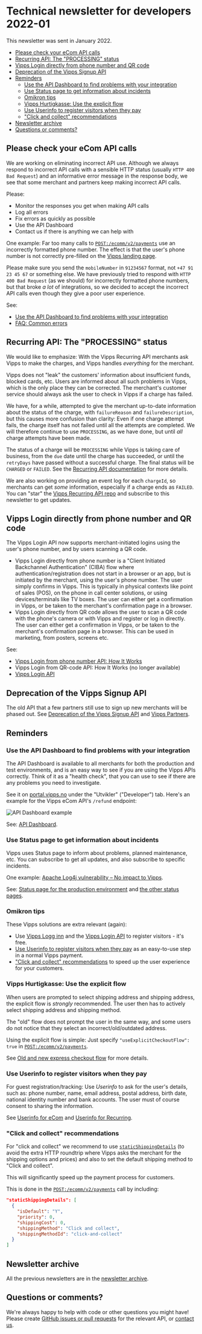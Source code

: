 <!-- START_METADATA
---
sidebar_position: 73
title: 2022-01
pagination_next: null
pagination_prev: null
---
END_METADATA -->

# Technical newsletter for developers 2022-01

This newsletter was sent in January 2022.

<!-- START_TOC -->

* [Please check your eCom API calls](#please-check-your-ecom-api-calls)
* [Recurring API: The "PROCESSING" status](#recurring-api-the-processing-status)
* [Vipps Login directly from phone number and QR code](#vipps-login-directly-from-phone-number-and-qr-code)
* [Deprecation of the Vipps Signup API](#deprecation-of-the-vipps-signup-api)
* [Reminders](#reminders)
  * [Use the API Dashboard to find problems with your integration](#use-the-api-dashboard-to-find-problems-with-your-integration)
  * [Use Status page to get information about incidents](#use-status-page-to-get-information-about-incidents)
  * [Omikron tips](#omikron-tips)
  * [Vipps Hurtigkasse: Use the explicit flow](#vipps-hurtigkasse-use-the-explicit-flow)
  * [Use Userinfo to register visitors when they pay](#use-userinfo-to-register-visitors-when-they-pay)
  * ["Click and collect" recommendations](#click-and-collect-recommendations)
* [Newsletter archive](#newsletter-archive)
* [Questions or comments?](#questions-or-comments)

<!-- END_TOC -->

## Please check your eCom API calls

We are working on eliminating incorrect API use. Although we always respond to
incorrect API calls with a sensible HTTP status (usually `HTTP 400 Bad Request`)
and an informative error message in the response body, we see that some merchant
and partners keep making incorrect API calls.

Please:

* Monitor the responses you get when making API calls
* Log all errors
* Fix errors as quickly as possible
* Use the API Dashboard
* Contact us if there is anything we can help with

One example: Far too many calls to
[`POST:/ecomm/v2/payments`](https://vippsas.github.io/vipps-developer-docs/api/ecom#tag/Vipps-eCom-API/operation/initiatePaymentV3UsingPOST)
use an incorrectly formatted phone number.
The effect is that the user's phone number is not correctly pre-filled on
the [Vipps landing page](../common-topics/vipps-landing-page.md).

Please make sure you send the `mobileNumber` in `91234567` format, not
`+47 91 23 45 67` or something else.
We have previously tried to respond with `HTTP 400 Bad Request` (as we should)
for incorrectly formatted phone numbers, but that broke _a lot_  of integrations,
so we decided to accept the incorrect API calls even though they give a poor
user experience.

See:

* [Use the API Dashboard to find problems with your integration](#use-the-api-dashboard-to-find-problems-with-your-integration)
* [FAQ: Common errors](../faqs/common-errors-faq.md)

## Recurring API: The "PROCESSING" status

We would like to emphasize: With the Vipps Recurring API merchants ask Vipps
to make the charges, and Vipps handles _everything_ for the merchant.

Vipps does not "leak" the customers' information about insufficient funds,
blocked cards, etc. Users are informed about all such problems in Vipps, which
is the only place they can be corrected. The merchant's customer service should
always ask the user to check in Vipps if a charge has failed.

We have, for a while, attempted to give the merchant up-to-date information
about the status of the charge, with `failureReason` and `failureDescription`,
but this causes more confusion than clarity: Even if one charge attempt fails,
the charge itself has not failed until all the attempts are completed.
We will therefore continue to use `PROCESSING`, as we have done, but until
_all_ charge attempts have been made.

The status of a charge will be `PROCESSING` while Vipps is taking care of business,
from the `due` date until the charge has succeeded, or until the
`retryDays` have passed without a successful charge.
The final status will be `CHARGED` or `FAILED`.
See the
[Recurring API documentation](https://vippsas.github.io/vipps-developer-docs/docs/APIs/recurring-api/)
for more details.

We are also working on providing an event log for each `chargeId`, so merchants
can get _some_ information, especially if a charge ends as `FAILED`.
You can "star" the
[Vipps Recurring API repo](https://vippsas.github.io/vipps-developer-docs/docs/APIs/recurring-api/)
and subscribe to this newsletter to get updates.

## Vipps Login directly from phone number and QR code

The Vipps Login API now supports merchant-initiated logins using the
user's phone number, and by users scanning a QR code.

* Vipps Login directly from phone number is a "Client Initiated Backchannel
  Authentication" (CIBA) flow where authentication/registration does not start in a
  browser or an app, but is initiated by the merchant, using the user's phone number.
  The user simply confirms in Vipps.
  This is typically in physical contexts like point of sales (POS), on the phone
  in call center solutions, or using devices/terminals like TV boxes. The user can
  either get a confirmation in Vipps, or be taken to the merchant's confirmation page in a browser.
* Vipps Login directly from QR code allows the user to scan a QR code with the
  phone's camera or with Vipps and register or log in directly. The user can either get a confirmation in Vipps,
  or be taken to the merchant's confirmation page in a browser.
  This can be used in marketing, from posters, screens etc.

See:

* [Vipps Login from phone number API: How It Works](https://vippsas.github.io/vipps-developer-docs/docs/APIs/login-api/vipps-login-from-phone-number-api-howitworks)
* Vipps Login from QR-code API: How It Works (no longer available)
* [Vipps Login API](https://vippsas.github.io/vipps-developer-docs/docs/APIs/login-api/)

## Deprecation of the Vipps Signup API

The old API that a few partners still use to sign up new merchants will
be phased out. See
[Deprecation of the Vipps Signup API](https://github.com/vippsas/vipps-signup-api/blob/master/vipps-signup-api-deprecation.md)
and
[Vipps Partners](https://vippsas.github.io/vipps-developer-docs/docs/vipps-partner/).

## Reminders

### Use the API Dashboard to find problems with your integration

The API Dashboard is available to all merchants for both the production and test environments,
and is an easy way to see if you are using the Vipps APIs correctly.
Think of it as a "health check", that you can use to see if there are any
problems you need to investigate.

See it on
[portal.vipps.no](https://portal.vipps.no)
under the "Utvikler" ("Developer") tab.
Here's an example for the Vipps eCom API's `/refund` endpoint:

![API Dashboard example](images/2021-02-api-dashboard-example.png)

See:
[API Dashboard](../developer-resources/api-dashboard.md).

### Use Status page to get information about incidents

Vipps uses Status page to inform about problems, planned maintenance, etc.
You can subscribe to get all updates, and also subscribe to specific incidents.

One example:
[Apache Log4j vulnerability – No impact to Vipps](https://vipps.statuspage.io/incidents/yfbhp4lm9g4j).

See:
[Status page for the production environment](https://vipps.statuspage.io)
and
[the other status pages](../developer-resources/status-pages.md).

### Omikron tips

These Vipps solutions are extra relevant (again):

* Use
  [Vipps Logg inn](https://vipps.no/produkter-og-tjenester/privat/logg-inn-med-vipps/logg-inn-med-vipps/)
  and the
  [Vipps Login API](https://vippsas.github.io/vipps-developer-docs/docs/APIs/login-api/)
  to register visitors - it's free.
* [Use Userinfo to register visitors when they pay](#use-userinfo-to-register-visitors-when-they-pay)
  as an easy-to-use step in a normal Vipps payment.
* ["Click and collect" recommendations](#click-and-collect-recommendations)
  to speed up the user experience for your customers.

### Vipps Hurtigkasse: Use the explicit flow

When users are prompted to select shipping address and shipping address, the
explicit flow is _strongly_ recommended. The user then has to actively
select shipping address and shipping method.

The "old" flow does not prompt the user in the same way, and some users
do not notice that they select an incorrect/old/outdated address.

Using the explicit flow is simple: Just specify
`"useExplicitCheckoutFlow": true`
in
[`POST:/ecomm/v2/payments`](https://vippsas.github.io/vipps-developer-docs/api/ecom#tag/Vipps-eCom-API/operation/initiatePaymentV3UsingPOST).

See
[Old and new express checkout flow](https://vippsas.github.io/vipps-developer-docs/docs/APIs/ecom-api/vipps-ecom-api#old-and-new-express-checkout-flow)
for more details.

### Use Userinfo to register visitors when they pay

For guest registration/tracking: Use _Userinfo_ to ask for the user's details, such as:
phone number, name, email address, postal address, birth date, national identity number and bank accounts.
The user must of course consent to sharing the information.

See
[Userinfo for eCom](https://vippsas.github.io/vipps-developer-docs/docs/APIs/ecom-api/vipps-ecom-api#userinfo)
and
[Userinfo for Recurring](https://vippsas.github.io/vipps-developer-docs/docs/APIs/recurring-api/vipps-recurring-api#userinfo).

### "Click and collect" recommendations

For "click and collect" we recommend to use
[`staticShippingDetails`](https://vippsas.github.io/vipps-developer-docs/docs/APIs/ecom-api/vipps-ecom-api#shipping-and-static-shipping-details)
(to avoid the extra HTTP roundtrip where Vipps asks the merchant
for the shipping options and prices) and also to set the default
shipping method to "Click and collect".

This will significantly speed up the payment process for customers.

This is done in the
[`POST:​/ecomm​/v2​/payments`](https://vippsas.github.io/vipps-developer-docs/api/ecom#tag/Vipps-eCom-API/operation/initiatePaymentV3UsingPOST)
call by including:

```json
"staticShippingDetails": [
  {
    "isDefault": "Y",
    "priority": 0,
    "shippingCost": 0,
    "shippingMethod": "Click and collect",
    "shippingMethodId": "click-and-collect"
  }
]
```

## Newsletter archive

All the previous newsletters are in the
[newsletter archive](https://vippsas.github.io/vipps-developer-docs/docs/vipps-developers/newsletters/).

## Questions or comments?

We're always happy to help with code or other questions you might have!
Please create [GitHub issues or pull requests](https://github.com/vippsas)
for the relevant API,
or [contact us](https://vippsas.github.io/vipps-developer-docs/docs/vipps-developers/contact).
